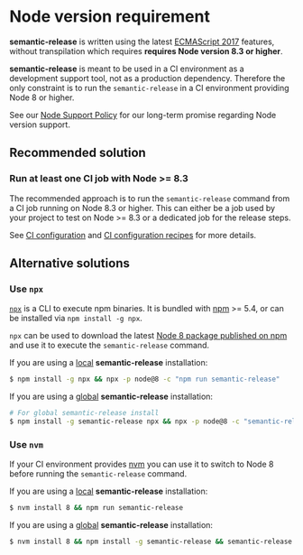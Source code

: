 # Node version requirement

**semantic-release** is written using the latest [ECMAScript 2017](https://www.ecma-international.org/publications/standards/Ecma-262.htm) features, without transpilation which requires **requires Node version 8.3 or higher**.

**semantic-release** is meant to be used in a CI environment as a development support tool, not as a production dependency. Therefore the only constraint is to run the `semantic-release` in a CI environment providing Node 8 or higher.

See our [Node Support Policy](node-support-policy.md) for our long-term promise regarding Node version support.

## Recommended solution

### Run at least one CI job with Node >= 8.3

The recommended approach is to run the `semantic-release` command from a CI job running on Node 8.3 or higher. This can either be a job used by your project to test on Node >= 8.3 or a dedicated job for the release steps.

See [CI configuration](../usage/ci-configuration.md) and [CI configuration recipes](../recipes/README.md#ci-configurations) for more details.

## Alternative solutions

### Use `npx`

[`npx`](https://github.com/zkat/npx) is a CLI to execute npm binaries. It is bundled with [npm](https://www.npmjs.com/package/npm) >= 5.4, or can be installed via `npm install -g npx`.

`npx` can be used to download the latest [Node 8 package published on npm](https://www.npmjs.com/package/node) and use it to execute the `semantic-release` command.

If you are using a [local](../usage/installation.md#local-installation) **semantic-release** installation:

```bash
$ npm install -g npx && npx -p node@8 -c "npm run semantic-release"
```

If you are using a [global](../usage/installation.md#global-installation) **semantic-release** installation:

```bash
# For global semantic-release install
$ npm install -g semantic-release npx && npx -p node@8 -c "semantic-release"
```

### Use `nvm`

If your CI environment provides [nvm](https://github.com/creationix/nvm) you can use it to switch to Node 8 before running the `semantic-release` command.

If you are using a [local](../usage/installation.md#local-installation) **semantic-release** installation:

```bash
$ nvm install 8 && npm run semantic-release
```

If you are using a [global](../usage/installation.md#global-installation) **semantic-release** installation:

```bash
$ nvm install 8 && npm install -g semantic-release && semantic-release
```

